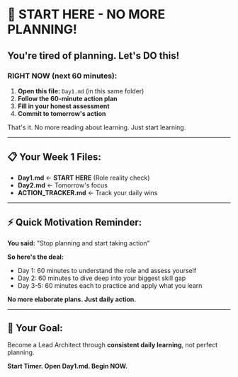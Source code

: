# 🚀 START HERE - NO MORE PLANNING!

## You're tired of planning. Let's DO this!

### **RIGHT NOW (next 60 minutes):**

1. **Open this file:** `Day1.md` (in this same folder)
2. **Follow the 60-minute action plan**
3. **Fill in your honest assessment**
4. **Commit to tomorrow's action**

That's it. No more reading about learning. Just start learning.

---

## 📋 Your Week 1 Files:

- **Day1.md** ← **START HERE** (Role reality check)
- **Day2.md** ← Tomorrow's focus
- **ACTION_TRACKER.md** ← Track your daily wins

---

## ⚡ Quick Motivation Reminder:

**You said:** "Stop planning and start taking action"

**So here's the deal:**

- Day 1: 60 minutes to understand the role and assess yourself
- Day 2: 60 minutes to dive deep into your biggest skill gap
- Day 3-5: 60 minutes each to practice and apply what you learn

**No more elaborate plans. Just daily action.**

---

## 🎯 Your Goal:

Become a Lead Architect through **consistent daily learning**, not perfect planning.

**Start Timer. Open Day1.md. Begin NOW.**

